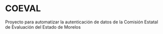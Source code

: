 # COEVAL
Proyecto para automatizar la autenticación de datos de la Comisión Estatal de Evaluación del Estado de Morelos
